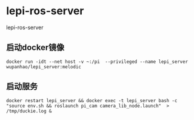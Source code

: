 # lepi-ros-server
lepi-ros-server

## 启动docker镜像
`docker run -idt --net host -v ~:/pi  --privileged --name lepi_server wupanhao/lepi_server:melodic`

## 启动服务
`docker restart lepi_server && docker exec -t lepi_server bash -c "source env.sh && roslaunch pi_cam camera_lib_node.launch"  > /tmp/duckie.log &`